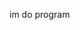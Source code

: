 im do program

<!---
Nodonunderscore/Nodonunderscore is a ✨ special ✨ repository because its `README.md` (this file) appears on your GitHub profile.
You can click the Preview link to take a look at your changes.
--->

